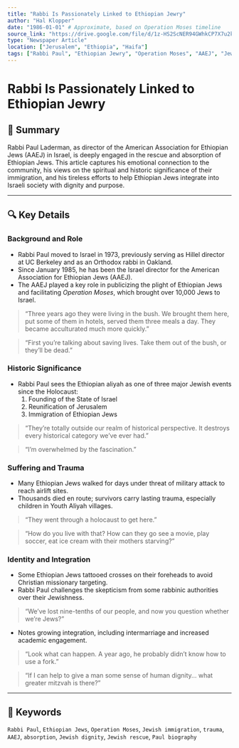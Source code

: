 ```yaml
---
title: "Rabbi Is Passionately Linked to Ethiopian Jewry"
author: "Hal Klopper"
date: "1986-01-01" # Approximate, based on Operation Moses timeline
source_link: "https://drive.google.com/file/d/1z-HS2ScNER94GWhkCP7X7u2kfhr_7LfW/view?usp=sharing"
type: "Newspaper Article"
location: ["Jerusalem", "Ethiopia", "Haifa"]
tags: ["Rabbi Paul", "Ethiopian Jewry", "Operation Moses", "AAEJ", "Jewish immigration", "Jewish identity", "trauma", "absorption", "human rights"]
---
```


# Rabbi Is Passionately Linked to Ethiopian Jewry

## 📝 Summary
Rabbi Paul Laderman, as director of the American Association for Ethiopian Jews (AAEJ) in Israel, is deeply engaged in the rescue and absorption of Ethiopian Jews. This article captures his emotional connection to the community, his views on the spiritual and historic significance of their immigration, and his tireless efforts to help Ethiopian Jews integrate into Israeli society with dignity and purpose.

---

## 🔍 Key Details

### Background and Role
- Rabbi Paul moved to Israel in 1973, previously serving as Hillel director at UC Berkeley and as an Orthodox rabbi in Oakland.
- Since January 1985, he has been the Israel director for the American Association for Ethiopian Jews (AAEJ).
- The AAEJ played a key role in publicizing the plight of Ethiopian Jews and facilitating *Operation Moses*, which brought over 10,000 Jews to Israel.

> “Three years ago they were living in the bush. We brought them here, put some of them in hotels, served them three meals a day. They became acculturated much more quickly.”

> “First you’re talking about saving lives. Take them out of the bush, or they’ll be dead.”

### Historic Significance
- Rabbi Paul sees the Ethiopian aliyah as one of three major Jewish events since the Holocaust:
  1. Founding of the State of Israel  
  2. Reunification of Jerusalem  
  3. Immigration of Ethiopian Jews

> “They’re totally outside our realm of historical perspective. It destroys every historical category we’ve ever had.”

> “I’m overwhelmed by the fascination.”

### Suffering and Trauma
- Many Ethiopian Jews walked for days under threat of military attack to reach airlift sites.
- Thousands died en route; survivors carry lasting trauma, especially children in Youth Aliyah villages.

> “They went through a holocaust to get here.”

> “How do you live with that? How can they go see a movie, play soccer, eat ice cream with their mothers starving?”

### Identity and Integration
- Some Ethiopian Jews tattooed crosses on their foreheads to avoid Christian missionary targeting.
- Rabbi Paul challenges the skepticism from some rabbinic authorities over their Jewishness.

> “We’ve lost nine-tenths of our people, and now you question whether we’re Jews?”

- Notes growing integration, including intermarriage and increased academic engagement.

> “Look what can happen. A year ago, he probably didn’t know how to use a fork.”

> “If I can help to give a man some sense of human dignity… what greater mitzvah is there?”

---

## 🧠 Keywords
`Rabbi Paul`, `Ethiopian Jews`, `Operation Moses`, `Jewish immigration`, `trauma`, `AAEJ`, `absorption`, `Jewish dignity`, `Jewish rescue`, `Paul biography`

